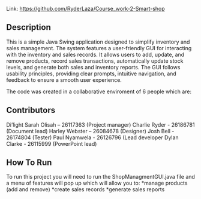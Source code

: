 Link: https://github.com/RyderLaza/Course_work-2-Smart-shop

## Description ##
This is a simple Java Swing application designed to simplify inventory and sales management.
The system features a user-friendly GUI for interacting with the inventory and sales records.
It allows users to add, update, and remove products, record sales transactions, automatically update stock levels, and generate both sales and inventory reports.
The GUI follows usability principles, providing clear prompts, intuitive navigation, and feedback to ensure a smooth user experience.

The code was created in a collaborative enviroment of 6 people which are:

## Contributors ## 
Di’light Sarah Olisah – 26117363 (Project manager)
Charlie Ryder - 26186781 (Document lead)
Harley Webster – 26084678 (Designer) 
Josh Bell - 26174804 (Tester) 
Paul Nyamwela - 26126796 (Lead developer
Dylan Clarke - 26115999 (PowerPoint lead) 

## How To Run ##
To run this project you will need to run the ShopManagmentGUI.java file
and a menu of features will pop up which will allow you to:
*manage products (add and remove) 
*create sales records 
*generate sales reports
